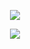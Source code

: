 <div id="header" align="center">

![](https://64.media.tumblr.com/4d73372ab0a8b9016a8bf171ce795115/6aabbea0af91b052-cd/s250x400/773cccd55c399f918c6ff38ab2e6d2c698992c7d.gifv)

![](https://readme-typing-svg.demolab.com?font=Handjet&size=25&pause=1000&color=c0c0c0&center=true&vCenter=true&width=435&lines=Does+the+divine+flow+through+hardware%3F)

